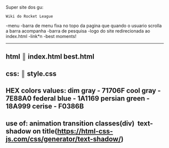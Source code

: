 Super site dos gu:
	

	Wiki do Rocket League

-menu
-barra de menu fixa no topo da pagina que quando o usuario scrolla a barra acompanha
-barra de pesquisa
-logo do site redirecionada ao index.html
-link*n
-best moments!

-------------------------
html
║
index.html
best.html
-------------------------
css:
║
style.css
-------------------------
HEX colors values:
dim gray - 71706F
cool gray - 7E88A0
federal blue - 1A1169
persian green - 18A999
cerise - F0386B
-------------------------
use of:
animation
transition
classes(div)
<img>
<a>
text-shadow on title(https://html-css-js.com/css/generator/text-shadow/)
-------------------------
